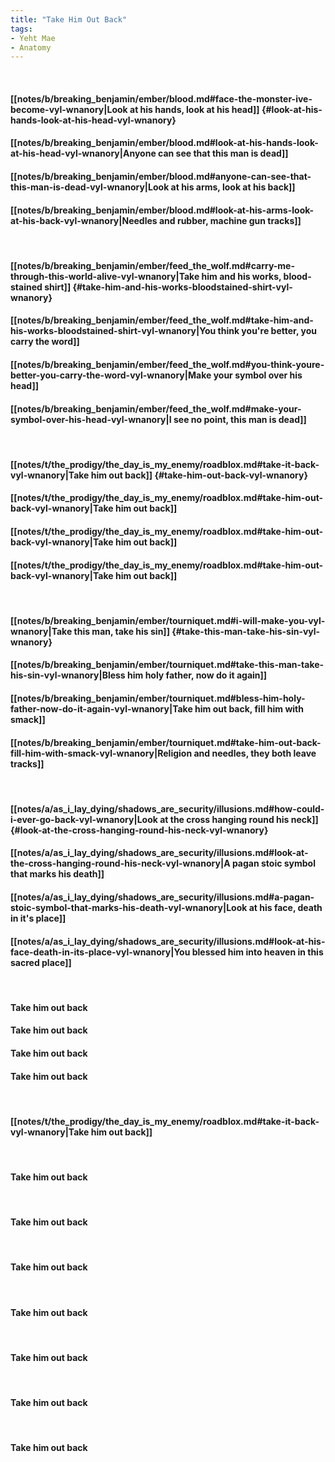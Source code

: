 ```yaml
---
title: "Take Him Out Back"
tags:
- Yeht Mae
- Anatomy
---
```

&nbsp;
#### [[notes/b/breaking_benjamin/ember/blood.md#face-the-monster-ive-become-vyl-wnanory|Look at his hands, look at his head]] {#look-at-his-hands-look-at-his-head-vyl-wnanory}
#### [[notes/b/breaking_benjamin/ember/blood.md#look-at-his-hands-look-at-his-head-vyl-wnanory|Anyone can see that this man is dead]]
#### [[notes/b/breaking_benjamin/ember/blood.md#anyone-can-see-that-this-man-is-dead-vyl-wnanory|Look at his arms, look at his back]]
#### [[notes/b/breaking_benjamin/ember/blood.md#look-at-his-arms-look-at-his-back-vyl-wnanory|Needles and rubber, machine gun tracks]]
&nbsp;
#### [[notes/b/breaking_benjamin/ember/feed_the_wolf.md#carry-me-through-this-world-alive-vyl-wnanory|Take him and his works, blood-stained shirt]] {#take-him-and-his-works-bloodstained-shirt-vyl-wnanory}
#### [[notes/b/breaking_benjamin/ember/feed_the_wolf.md#take-him-and-his-works-bloodstained-shirt-vyl-wnanory|You think you're better, you carry the word]]
#### [[notes/b/breaking_benjamin/ember/feed_the_wolf.md#you-think-youre-better-you-carry-the-word-vyl-wnanory|Make your symbol over his head]]
#### [[notes/b/breaking_benjamin/ember/feed_the_wolf.md#make-your-symbol-over-his-head-vyl-wnanory|I see no point, this man is dead]]
&nbsp;
#### [[notes/t/the_prodigy/the_day_is_my_enemy/roadblox.md#take-it-back-vyl-wnanory|Take him out back]] {#take-him-out-back-vyl-wnanory}
#### [[notes/t/the_prodigy/the_day_is_my_enemy/roadblox.md#take-him-out-back-vyl-wnanory|Take him out back]]
#### [[notes/t/the_prodigy/the_day_is_my_enemy/roadblox.md#take-him-out-back-vyl-wnanory|Take him out back]]
#### [[notes/t/the_prodigy/the_day_is_my_enemy/roadblox.md#take-him-out-back-vyl-wnanory|Take him out back]]
&nbsp;
#### [[notes/b/breaking_benjamin/ember/tourniquet.md#i-will-make-you-vyl-wnanory|Take this man, take his sin]] {#take-this-man-take-his-sin-vyl-wnanory}
#### [[notes/b/breaking_benjamin/ember/tourniquet.md#take-this-man-take-his-sin-vyl-wnanory|Bless him holy father, now do it again]]
#### [[notes/b/breaking_benjamin/ember/tourniquet.md#bless-him-holy-father-now-do-it-again-vyl-wnanory|Take him out back, fill him with smack]]
#### [[notes/b/breaking_benjamin/ember/tourniquet.md#take-him-out-back-fill-him-with-smack-vyl-wnanory|Religion and needles, they both leave tracks]]
&nbsp;
#### [[notes/a/as_i_lay_dying/shadows_are_security/illusions.md#how-could-i-ever-go-back-vyl-wnanory|Look at the cross hanging round his neck]] {#look-at-the-cross-hanging-round-his-neck-vyl-wnanory}
#### [[notes/a/as_i_lay_dying/shadows_are_security/illusions.md#look-at-the-cross-hanging-round-his-neck-vyl-wnanory|A pagan stoic symbol that marks his death]]
#### [[notes/a/as_i_lay_dying/shadows_are_security/illusions.md#a-pagan-stoic-symbol-that-marks-his-death-vyl-wnanory|Look at his face, death in it's place]]
#### [[notes/a/as_i_lay_dying/shadows_are_security/illusions.md#look-at-his-face-death-in-its-place-vyl-wnanory|You blessed him into heaven in this sacred place]]
&nbsp;
#### Take him out back
#### Take him out back
#### Take him out back
#### Take him out back
&nbsp;
#### [[notes/t/the_prodigy/the_day_is_my_enemy/roadblox.md#take-it-back-vyl-wnanory|Take him out back]]
&nbsp;
#### Take him out back
&nbsp;
#### Take him out back
&nbsp;
#### Take him out back
&nbsp;
#### Take him out back
&nbsp;
#### Take him out back
&nbsp;
#### Take him out back
&nbsp;
#### Take him out back
